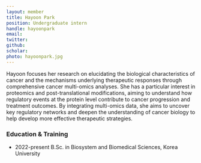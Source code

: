 ```yaml
---
layout: member
title: Hayoon Park
position: Undergraduate intern
handle: hayoonpark
email:
twitter:
github: 
scholar: 
photo: hayoonpark.jpg
---
```


Hayoon focuses her research on elucidating the biological characteristics of cancer and the mechanisms underlying therapeutic responses through comprehensive cancer multi-omics analyses. She has a particular interest in proteomics and post-translational modifications, aiming to understand how regulatory events at the protein level contribute to cancer progression and treatment outcomes. By integrating multi-omics data, she aims to uncover key regulatory networks and deepen the understanding of cancer biology to help develop more effective therapeutic strategies.


### Education & Training
- 2022-present B.Sc. in Biosystem and Biomedical Sciences, Korea University

